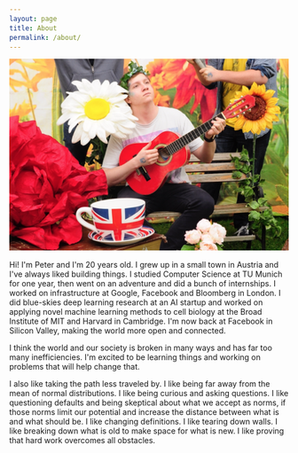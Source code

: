 ```yaml
---
layout: page
title: About
permalink: /about/
---
```


<div id="about-image">
	<img src="/images/about/fab.png"/>
	<br>
</div>

Hi! I'm Peter and I'm 20 years old. I grew up in a small town in Austria and I've always liked
building things. I studied Computer Science at TU Munich for one year, then went on an adventure and
did a bunch of internships. I worked on infrastructure at Google, Facebook and Bloomberg in
London. I did blue-skies deep learning research at an AI startup and worked on applying novel
machine learning methods to cell biology at the Broad Institute of MIT and Harvard in Cambridge. I'm
now back at Facebook in Silicon Valley, making the world more open and connected.

I think the world and our society is broken in many ways and has far too many inefficiencies. I'm
excited to be learning things and working on problems that will help change that.

I also like taking the path less traveled by. I like being far away from the mean of normal
distributions. I like being curious and asking questions. I like questioning defaults and being
skeptical about what we accept as norms, if those norms limit our potential and increase the
distance between what is and what should be. I like changing definitions. I like tearing down
walls. I like breaking down what is old to make space for what is new. I like proving that hard work
overcomes all obstacles.
